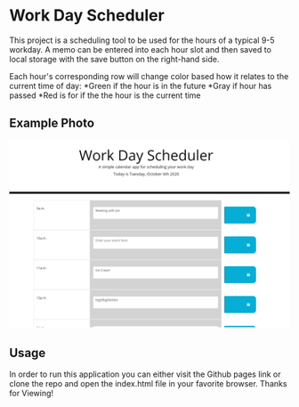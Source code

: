 # Work Day Scheduler

This project is a scheduling tool to be used for the hours of a typical 9-5 workday.
A memo can be entered into each hour slot and then saved to local storage with the save button on the right-hand side.

Each hour's corresponding row will change color based how it relates to the current time of day:
  *Green if the hour is in the future
  *Gray if hour has passed
  *Red is for if the the hour is the current time

## Example Photo

![Scheduler Example](Assets/Example.png)

## Usage

In order to run this application you can either visit the Github pages link or clone the repo and open the index.html file in your favorite browser.
Thanks for Viewing!